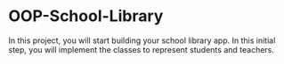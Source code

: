 # OOP-School-Library
In this project, you will start building your school library app. In this initial step, you will implement the classes to represent students and teachers.
